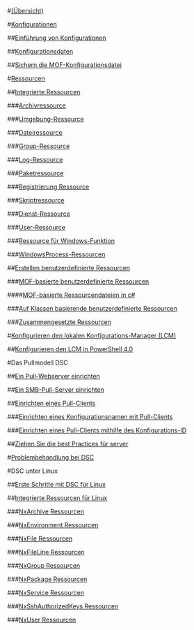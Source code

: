#[(Übersicht)](overview.md)

#[Konfigurationen](configurations.md)

##[Einführung von Konfigurationen](enactingConfigurations.md)

##[Konfigurationsdaten](configData.md)

##[Sichern die MOF-Konfigurationsdatei](secureMOF.md)

#[Ressourcen](resources.md)

##[Integrierte Ressourcen](builtInResource.md)

###[Archivressource](archiveResource.md)

###[Umgebung-Ressource](environmentResource.md)

###[Dateiressource](fileResource.md)

###[Group-Ressource](groupResource.md)

###[Log-Ressource](logResource.md)

###[Paketressource](packageResource.md)

###[Registrierung Ressource](registryResource.md)

###[Skriptressource](scriptResource.md)

###[Dienst-Ressource](serviceResource.md)

###[User-Ressource](userResource.md)

###[Ressource für Windows-Funktion](windowsfeatureResource.md)

###[WindowsProcess-Ressourcen](windowsProcessResource.md)

##[Erstellen benutzerdefinierte Ressourcen](authoringResource.md)

###[MOF-basierte benutzerdefinierte Ressourcen](authoringResourceMOF.md)

####[MOF-basierte Ressourcendateien in c#](authoringResourceMofCS.md)

###[Auf Klassen basierende benutzerdefinierte Ressourcen](authoringResourceClass.md)

###[Zusammengesetzte Ressourcen](authoringResourceComposite.md)

#[Konfigurieren den lokalen Konfigurations-Manager (LCM)](metaConfig.md)

##[Konfigurieren den LCM in PowerShell 4.0](metaConfig4.md)

#Das Pullmodell DSC

##[Ein Pull-Webserver einrichten](pullServer.md)

##[Ein SMB-Pull-Server einrichten](pullServerSMB.md)

##[Einrichten eines Pull-Clients](pullClient.md)

###[Einrichten eines Konfigurationsnamen mit Pull-Clients](pullClientConfigNames.md)

###[Einrichten eines Pull-Clients mithilfe des Konfigurations-ID](pullClientConfigID.md)

##[Ziehen Sie die best Practices für server](secureServer.md)

#[Problembehandlung bei DSC](troubleshooting.md)

#DSC unter Linux

##[Erste Schritte mit DSC für Linux](lnxGettingStarted.md)

##[Integrierte Ressourcen für Linux](lnxBuiltInResources.md)

###[NxArchive Ressourcen](lnxArchiveResource.md)

###[NxEnvironment Ressourcen](lnxEnvironmentResource.md)

###[NxFile Ressourcen](lnxFileResource.md)

###[NxFileLine Ressourcen](lnxFileLineResource.md)

###[NxGroup Ressourcen](lnxGroupResource.md)

###[NxPackage Ressourcen](lnxPackageResource.md)

###[NxService Ressourcen](lnxServiceResource.md)

###[NxSshAuthorizedKeys Ressourcen](lnxSshAuthorizedKeysResource.md)

###[NxUser Ressourcen](lnxUserResource.md)


